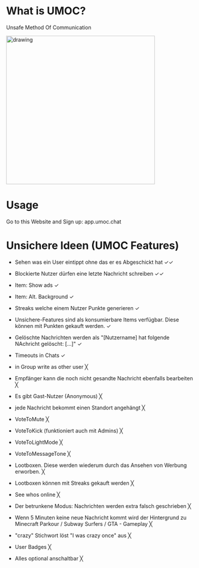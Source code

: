 # What is UMOC?
Unsafe Method Of Communication 

<img src="https://github.com/user-attachments/assets/ec5ba59d-0b3d-45ac-8bb2-6c434bdac538" alt="drawing" width="400"/>

# Usage
Go to this Website and Sign up: app.umoc.chat

# Unsichere Ideen (UMOC Features)

- Sehen was ein User eintippt ohne das er es Abgeschickt hat ✓✓
- Blockierte Nutzer dürfen eine letzte Nachricht schreiben ✓✓

- Item: Show ads ✓
- Item: Alt. Background ✓
- Streaks welche einem Nutzer Punkte generieren ✓
- Unsichere-Features sind als konsumierbare Items verfügbar. Diese können mit Punkten gekauft werden. ✓
- Gelöschte Nachrichten werden als "[Nutzername] hat folgende NAchricht gelöscht: [...]" ✓
- Timeouts in Chats ✓

- in Group write as other user ╳
- Empfänger kann die noch nicht gesandte Nachricht ebenfalls bearbeiten ╳
- Es gibt Gast-Nutzer (Anonymous) ╳
- jede Nachricht bekommt einen Standort angehängt ╳
- VoteToMute ╳
- VoteToKick (funktioniert auch mit Admins) ╳
- VoteToLightMode ╳
- VoteToMessageTone ╳
- Lootboxen. Diese werden wiederum durch das Ansehen von Werbung erworben. ╳
- Lootboxen können mit Streaks gekauft werden ╳
- See whos online ╳
- Der betrunkene Modus: Nachrichten werden extra falsch geschrieben ╳
- Wenn 5 Minuten keine neue Nachricht kommt wird der Hintergrund zu Minecraft Parkour / Subway Surfers / GTA - Gameplay ╳
- "crazy" Stichwort löst "I was crazy once" aus ╳
- User Badges ╳
- Alles optional anschaltbar ╳
